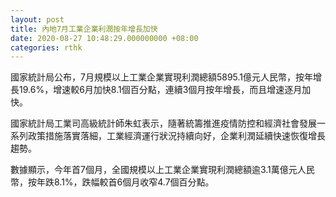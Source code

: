 ```yaml
---
layout: post
title: 內地7月工業企業利潤按年增長加快
date: 2020-08-27 10:48:29.000000000 +08:00
categories: rthk
---
```


國家統計局公布，7月規模以上工業企業實現利潤總額5895.1億元人民幣，按年增長19.6%，增速較6月加快8.1個百分點，連續3個月按年增長，而且增速逐月加快。

國家統計局工業司高級統計師朱虹表示，隨著統籌推進疫情防控和經濟社會發展一系列政策措施落實落細，工業經濟運行狀況持續向好，企業利潤延續快速恢復增長趨勢。

數據顯示，今年首7個月，全國規模以上工業企業實現利潤總額逾3.1萬億元人民幣，按年跌8.1%，跌幅較首6個月收窄4.7個百分點。
